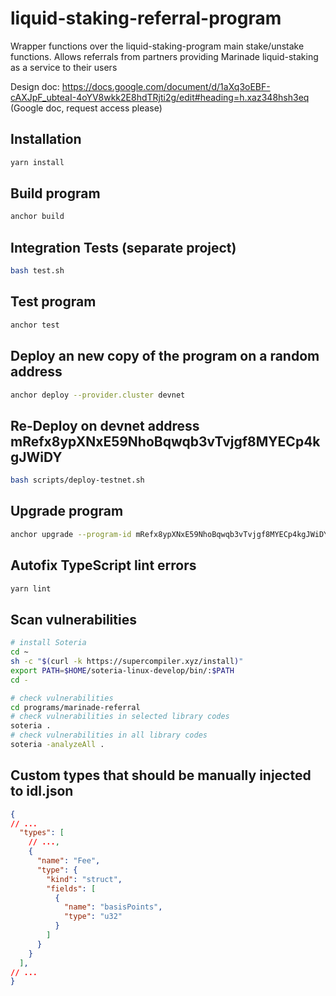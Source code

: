 # liquid-staking-referral-program
Wrapper functions over the liquid-staking-program main stake/unstake functions. Allows referrals from partners providing Marinade liquid-staking as a service to their users

Design doc: https://docs.google.com/document/d/1aXq3oEBF-cAXJpF_ubteaI-4oYV8wkk2E8hdTRjti2g/edit#heading=h.xaz348hsh3eq (Google doc, request access please)

## Installation
```bash
yarn install
```

## Build program
```bash
anchor build
```

## Integration Tests (separate project)
```bash
bash test.sh
```

## Test program
```bash
anchor test
```

## Deploy an new copy of the program on a random address
```bash
anchor deploy --provider.cluster devnet
```
## Re-Deploy on devnet address mRefx8ypXNxE59NhoBqwqb3vTvjgf8MYECp4kgJWiDY
```bash
bash scripts/deploy-testnet.sh
```

## Upgrade program
```bash
anchor upgrade --program-id mRefx8ypXNxE59NhoBqwqb3vTvjgf8MYECp4kgJWiDY --provider.cluster devnet ./target/deploy/marinade_referral.so --provider.wallet ~/.config/solana/mRefx8ypXNxE59NhoBqwqb3vTvjgf8MYECp4kgJWiDY.json
```

## Autofix TypeScript lint errors
```bash
yarn lint
```

## Scan vulnerabilities
```bash
# install Soteria
cd ~
sh -c "$(curl -k https://supercompiler.xyz/install)"
export PATH=$HOME/soteria-linux-develop/bin/:$PATH
cd -

# check vulnerabilities
cd programs/marinade-referral
# check vulnerabilities in selected library codes
soteria .
# check vulnerabilities in all library codes
soteria -analyzeAll .
```

## Custom types that should be manually injected to idl.json
```json
{
// ...
  "types": [
    // ...,
    {
      "name": "Fee",
      "type": {
        "kind": "struct",
        "fields": [
          {
            "name": "basisPoints",
            "type": "u32"
          }
        ]
      }
    }
  ],
// ...
}
```
